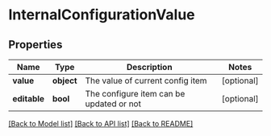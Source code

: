 # InternalConfigurationValue

## Properties
Name | Type | Description | Notes
------------ | ------------- | ------------- | -------------
**value** | **object** | The value of current config item | [optional] 
**editable** | **bool** | The configure item can be updated or not | [optional] 

[[Back to Model list]](../README.md#documentation-for-models) [[Back to API list]](../README.md#documentation-for-api-endpoints) [[Back to README]](../README.md)


